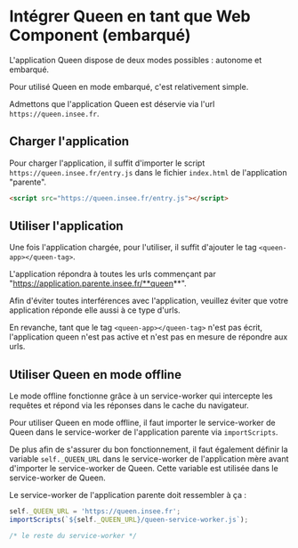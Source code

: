 # Intégrer Queen en tant que Web Component (embarqué)

L'application Queen dispose de deux modes possibles : autonome et embarqué.

Pour utilisé Queen en mode embarqué, c'est relativement simple.

Admettons que l'application Queen est déservie via l'url `https://queen.insee.fr`.

## Charger l'application

Pour charger l'application, il suffit d'importer le script `https://queen.insee.fr/entry.js` dans le fichier `index.html` de l'application "parente".

```html
<script src="https://queen.insee.fr/entry.js"></script>
```

## Utiliser l'application

Une fois l'application chargée, pour l'utiliser, il suffit d'ajouter le tag `<queen-app></queen-tag>`.

L'application répondra à toutes les urls commençant par "https://application.parente.insee.fr/**queen**".

Afin d'éviter toutes interférences avec l'application, veuillez éviter que votre application réponde elle aussi à ce type d'urls.

En revanche, tant que le tag `<queen-app></queen-tag>` n'est pas écrit, l'application queen n'est pas active et n'est pas en mesure de répondre aux urls.

## Utiliser Queen en mode offline

Le mode offline fonctionne grâce à un service-worker qui intercepte les requêtes et répond via les réponses dans le cache du navigateur.

Pour utiliser Queen en mode offline, il faut importer le service-worker de Queen dans le service-worker de l'application parente via `importScripts`.

De plus afin de s'assurer du bon fonctionnement, il faut également définir la variable `self._QUEEN_URL` dans le service-worker de l'application mère avant d'importer le service-worker de Queen.
Cette variable est utilisée dans le service-worker de Queen.

Le service-worker de l'application parente doit ressembler à ça :

```js
self._QUEEN_URL = 'https://queen.insee.fr';
importScripts(`${self._QUEEN_URL}/queen-service-worker.js`);

/* le reste du service-worker */
```
